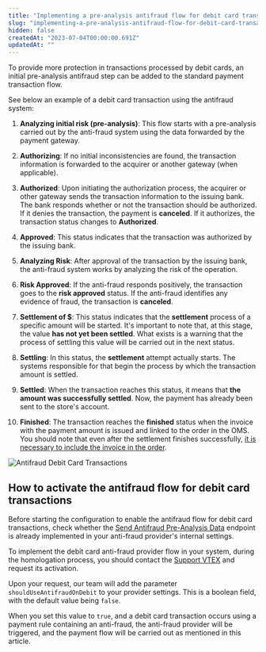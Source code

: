 ```yaml
---
title: "Implementing a pre-analysis antifraud flow for debit card transactions"
slug: "implementing-a-pre-analysis-antifraud-flow-for-debit-card-transactions"
hidden: false
createdAt: "2023-07-04T00:00:00.691Z"
updatedAt: ""
---
```


To provide more protection in transactions processed by debit cards, an initial pre-analysis antifraud step can be added to the standard payment transaction flow.

See below an example of a debit card transaction using the antifraud system:

1. **Analyzing initial risk (pre-analysis)**: This flow starts with a pre-analysis carried out by the anti-fraud system using the data forwarded by the payment gateway.

2. **Authorizing**: If no initial inconsistencies are found, the transaction information is forwarded to the acquirer or another gateway (when applicable).

3. **Authorized**: Upon initiating the authorization process, the acquirer or other gateway sends the transaction information to the issuing bank. The bank responds whether or not the transaction should be authorized. If it denies the transaction, the payment is **canceled**. If it authorizes, the transaction status changes to **Authorized**.

4. **Approved**: This status indicates that the transaction was authorized by the issuing bank.

5. **Analyzing Risk**: After approval of the transaction by the issuing bank, the anti-fraud system works by analyzing the risk of the operation.

6. **Risk Approved**: If the anti-fraud responds positively, the transaction goes to the **risk approved** status. If the anti-fraud identifies any evidence of fraud, the transaction is **canceled**.

7. **Settlement of $**: This status indicates that the **settlement** process of a specific amount will be started. It's important to note that, at this stage, the value **has not yet been settled**. What exists is a warning that the process of settling this value will be carried out in the next status.

8. **Settling**: In this status, the **settlement** attempt actually starts. The systems responsible for that begin the process by which the transaction amount is settled.

9. **Settled**: When the transaction reaches this status, it means that **the amount was successfully settled**. Now, the payment has already been sent to the store's account.

10. **Finished**: The transaction reaches the **finished** status when the invoice with the payment amount is issued and linked to the order in the OMS. You should note that even after the settlement finishes successfully, [it is necessary to include the invoice in the order](https://help.vtex.com/en/faq/why-has-a-transaction-been-successfully-captured-but-not-finalized-in-the-pci-gateway).

![Antifraud Debit Card Transactions](https://raw.githubusercontent.com/vtexdocs/dev-portal-content/tree/main/docs/guides/Payments/payments-configuration-guides/antifraud-debit-card-transactions.png)

## How to activate the antifraud flow for debit card transactions

Before starting the configuration to enable the antifraud flow for debit card transactions, check whether the [Send Antifraud Pre-Analysis Data](https://developers.vtex.com/docs/api-reference/antifraud-provider-protocol#post-/pre-analysis) endpoint is already implemented in your anti-fraud provider's internal settings.

To implement the debit card anti-fraud provider flow in your system, during the homologation process, you should contact the [Support VTEX](https://help.vtex.com/support) and request its activation.

Upon your request, our team will add the parameter `shouldUseAntifraudOnDebit` to your provider settings. This is a boolean field, with the default value being `false`.

When you set this value to `true`, and a debit card transaction occurs using a payment rule containing an anti-fraud, the anti-fraud provider will be triggered, and the payment flow will be carried out as mentioned in this article. 

